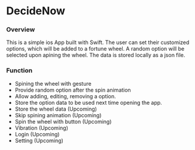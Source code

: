 # DecideNow

### Overview

This is a simple ios App built with Swift. The user can set their customized options, which will be added to a fortune wheel. A random option will be selected upon apining the wheel. The data is stored locally as a json file.

### Function

- Spining the wheel with gesture
- Provide random option after the spin animation
- Allow adding, editing, removing a option.
- Store the option data to be used next time opening the app.
- Store the wheel data (Upcoming)
- Skip spining animation (Upcoming)
- Spin the wheel with button (Upcoming)
- Vibration (Upcoming)
- Login (Upcoming)
- Setting (Upcoming)

